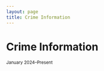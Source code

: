 ```yaml
---
layout: page
title: Crime Information
---
```


# Crime Information
<small>January 2024–Present</small>

<div style="max-width: 600px; margin: auto; padding-bottom: 40px;">
  <canvas id="donutChart" width="500" height="500"></canvas>
</div>

<script src="https://cdn.jsdelivr.net/npm/chart.js"></script>
<script src="https://cdn.jsdelivr.net/npm/chartjs-plugin-datalabels@2"></script>

<script>
  const ctx = document.getElementById('donutChart').getContext('2d');

  new Chart(ctx, {
    type: 'doughnut',
    data: {
      labels: [
        'Property Larceny/Theft',
        'Robbery',
        'Aggravated Assault',
        'Auto Theft',
        'Rape',
        'Homicide'
      ],
      datasets: [{
        data: [612, 415, 340, 253, 29, 1],
        backgroundColor: [
          '#6a0dad',
          '#ff6384',
          '#36a2eb',
          '#4bc0c0',
          '#ff9f40',
          '#e74c3c'
        ],
        borderColor: '#ffffff',
        borderWidth: 2
      }]
    },
    options: {
      layout: {
        padding: {
          top: 30,
          bottom: 50
        }
      },
      plugins: {
        legend: {
          position: 'bottom',
          align: 'center',
          labels: {
            boxWidth: 18,
            padding: 20,
            font: {
              size: 13
            }
          }
        },
        datalabels: {
          formatter: (value) => value,
          color: '#000',
          anchor: 'end',
          align: 'end',
          offset: 10,
          font: {
            weight: 'bold',
            size: 14
          }
        }
      },
      cutout: '55%'
    },
    plugins: [ChartDataLabels]
  });
</script>


